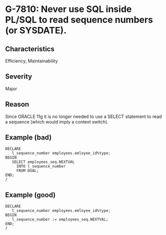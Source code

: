 # G-7810: Never use SQL inside PL/SQL to read sequence numbers (or SYSDATE).

## Characteristics

Efficiency, Maintainability

## Severity

Major

## Reason

Since ORACLE 11g it is no longer needed to use a SELECT statement to read a sequence (which would imply a context switch).

## Example (bad)

```
DECLARE
   l_sequence_number employees.emloyee_id%type;
BEGIN
   SELECT employees_seq.NEXTVAL
     INTO l_sequence_number
     FROM DUAL;
END;
/
```

## Example (good)

```
DECLARE
   l_sequence_number employees.emloyee_id%type;
BEGIN
   l_sequence_number := employees_seq.NEXTVAL;
END;
/
```